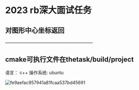 # 2023 rb深大面试任务
## 对图形中心坐标返回
————————————————————
## cmake可执行文件在thetask/build/project 
语言： c++ 操作系统: ubuntu   

![fe9aefac957941a81fcaa537bd45691](https://github.com/johnjohngalt/task-for-rb-/assets/143726629/f126a634-bd26-4621-aff1-dff536e31725)
